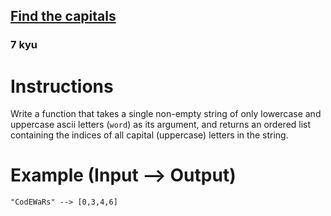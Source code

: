 <h2><a href=https://www.codewars.com/kata/539ee3b6757843632d00026b/train/java target="_blank">Find the capitals</a></h2><h3>7 kyu</h3><h1 id="instructions">Instructions</h1><p>Write a function that takes a single non-empty string of only lowercase and uppercase ascii letters (<code>word</code>) as its argument, and returns an ordered list containing the indices of all capital (uppercase) letters in the string.</p><h1 id="example-input----output">Example (Input --&gt; Output)</h1><pre><code>"CodEWaRs" --&gt; [0,3,4,6]</code></pre>